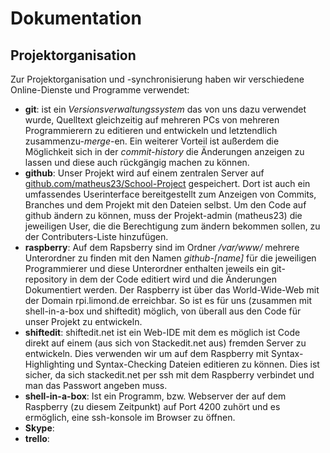 # Dokumentation

## Projektorganisation

Zur Projektorganisation und -synchronisierung haben wir verschiedene Online-Dienste und Programme verwendet:

 * **git**: ist ein *Versionsverwaltungssystem* das von uns dazu verwendet wurde, Quelltext gleichzeitig auf mehreren PCs von mehreren 
Programmierern zu editieren und entwickeln und letztendlich zusammenzu-*merge*-en. Ein weiterer Vorteil ist außerdem die Möglichkeit 
sich in der *commit-history* die Änderungen anzeigen zu lassen und diese auch rückgängig machen zu können.
 * **github**: Unser Projekt wird auf einem zentralen Server auf 
[github.com/matheus23/School-Project](github.com/matheus23/School-Project) gespeichert. Dort ist auch ein umfassendes Userinterface 
bereitgestellt zum Anzeigen von Commits, Branches und dem Projekt mit den Dateien selbst. Um den Code auf github ändern zu können, 
muss der Projekt-admin (matheus23) die jeweiligen User, die die Berechtigung zum ändern bekommen sollen, zu der Contributers-Liste 
hinzufügen.
 * **raspberry**: Auf dem Rapsberry sind im Ordner */var/www/* mehrere Unterordner zu finden mit den Namen *github-[name]* für die 
jeweiligen Programmierer und diese Unterordner enthalten jeweils ein git-repository in dem der Code editiert wird und die Änderungen 
Dokumentiert werden. Der Raspberry ist über das World-Wide-Web mit der Domain rpi.limond.de erreichbar. So ist es für uns (zusammen 
mit shell-in-a-box und shiftedit) möglich, von überall aus den Code für unser Projekt zu entwickeln.
 * **shiftedit**: shiftedit.net ist ein Web-IDE mit dem es möglich ist Code direkt auf einem (aus sich von Stackedit.net aus) fremden 
Server zu entwickeln. Dies verwenden wir um auf dem Raspberry mit Syntax-Highlighting und Syntax-Checking Dateien editieren zu können. 
Dies ist sicher, da sich stackedit.net per ssh mit dem Raspberry verbindet und man das Passwort angeben muss.
 * **shell-in-a-box**: Ist ein Programm, bzw. Webserver der auf dem Raspberry (zu diesem Zeitpunkt) auf Port 4200 zuhört und es 
ermöglich, eine ssh-konsole im Browser zu öffnen.
 * **Skype**:
 * **trello**:
